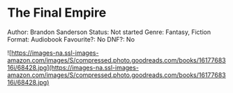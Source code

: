 # The Final Empire

Author: Brandon Sanderson
Status: Not started
Genre: Fantasy, Fiction
Format: Audiobook
Favourite?: No
DNF?: No

![https://images-na.ssl-images-amazon.com/images/S/compressed.photo.goodreads.com/books/1617768316i/68428.jpg](https://images-na.ssl-images-amazon.com/images/S/compressed.photo.goodreads.com/books/1617768316i/68428.jpg)